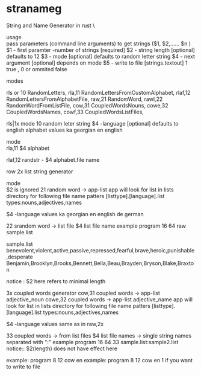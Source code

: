 # stranameg
String and Name Generator in rust \

usage \
pass parameters (command line arguments) to get strings ($1, $2,...... $n ) 
$1 - first paramter -number of strings [required] 
$2 - string length [optional] defaults to 12 
$3 - mode [optional] defaults to random letter string 
$4 - next argument [optional] depends on mode 
$5 - write to file [strings.textout]  1 true , 0 or ommited false

modes

rls or 10  RandomLetters,
rla,11  RandomLettersFromCustomAlphabet,
rlaf,12  RandomLettersFromAlphabetFile,
raw,21  RandomWord,
rawl,22  RandomWordFromListFile,
cow,31  CoupledWordsNouns,
cowe,32  CoupledWordsNames,
cowf,33  CoupledWordsListFiles,


rls|1x 
mode 
10 random leter string 
$4 -language [optional] defaults to english alphabet 
values 
ka georgian 
en english 

mode \
rla,11 $4 alphabet 

rlaf,12 randstr - $4 alphabet.file name 

row 2x list string generator 

mode \
$2 is ignored
21 random word  -> app-list 
app will look for list in lists directory for following file name patters 
[listtype].[language].list 
types:nouns,adjectives,names 

$4 -language 
values 
ka georgian 
en english 
de german 

22 srandom word  -> list file 
$4 list file name 
example program 16 64 raw sample.list 

sample.list 
benevolent,violent,active,passive,repressed,fearful,brave,heroic,punishable,desperate 
Benjamin,Brooklyn,Brooks,Bennett,Bella,Beau,Brayden,Bryson,Blake,Braxton 

notice : $2 here refers to minimal length

3x coupled words generator 
cow,31 coupled words -> app-list adjective_noun 
cowe,32 coupled words -> app-list adjective_name 
app will look for list in lists directory for following file name patters 
[listtype].[language].list 
types:nouns,adjectives,names 

$4 -language values same as in raw,2x

33 coupled words -> from list files 
$4 list file names  -> single string names separated with ":" 
example program 16 64 33 sample.list:sample2.list 
notice:: $2(length) does not have effect here 

example: program 8 12 cow en 
example: program 8 12 cow en 1 if you want to write to file 